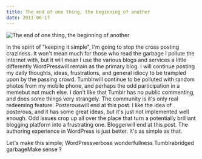 ```yaml
---
title: The end of one thing, the beginning of another
date: 2011-06-17
---
```


![The end of one thing, the beginning of another](https://source.unsplash.com/dUPDhdeCN84/1600x900)

In the spirit of "keeping it simple", I'm going to stop the cross posting craziness. It won't mean much for those who read the garbage I pollute the internet with, but it will mean I use the various blogs and services a little differently WordPresswill remain as the primary blog. I will continue posting my daily thoughts, ideas, frustrations, and general idiocy to be trampled upon by the passing crowd. Tumblrwill continue to be polluted with random photos from my mobile phone, and perhaps the odd participation in a memebut not much else. I don't like that Tumblr has no public commenting, and does some things very strangely. The community is it's only real redeeming feature. Posterouswill end at this post. I like the idea of posterous, and it has some great ideas, but it's just not implemented well enough. Odd issues crop up all over the place that turn a potentially brilliant blogging platform into a frustrating one. Bloggerwill end at this post. The authoring experience in WordPress is just better. It's as simple as that.

Let's make this simple; WordPressverbose wonderfullness Tumblrabridged garbageMake sense ?